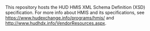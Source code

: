 This repository hosts the HUD HMIS XML Schema Definition (XSD) specification.  For more info about HMIS and its specifications, see https://www.hudexchange.info/programs/hmis/ and http://www.hudhdx.info/VendorResources.aspx.
